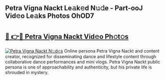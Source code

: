 ## Petra Vigna Nackt Le𝚊k𝚎d N𝚞𝚍e - Part-ooJ Vid𝚎o Le𝚊ks Photos OhOD7

# <h2><a href="http://fbasx94.evod.top/?m=Petra+Vigna+Nackt">🔗 👉🔴 Petra Vigna Nackt Vid𝚎o Ph𝚘t𝚘s</a></h2>

[![Petra Vigna Nackt N𝚞d𝚎s](https://i.imgur.com/8V9OHl7.gif)](http://fbasx94.evod.top/?m=Petra+Vigna+Nackt)
Online persona Petra Vigna Nackt and content creator, recognized for disseminating dance and lifestyle content through collaborative dance performances and mini vlogs. Petra Vigna Nackt public persona is one of approachability and authenticity, but his private life is shrouded in mystery. 
